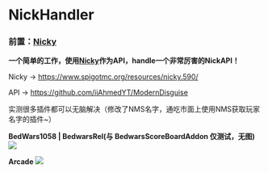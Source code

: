 # NickHandler
### **前置：[Nicky](https://www.spigotmc.org/resources/nicky.590/)**

**一个简单的工作，使用[Nicky](https://www.spigotmc.org/resources/nicky.590/)作为API，handle一个非常厉害的NickAPI！**

Nicky -> https://www.spigotmc.org/resources/nicky.590/

API -> https://github.com/iiAhmedYT/ModernDisguise

实测很多插件都可以无脑解决（修改了NMS名字，通吃市面上使用NMS获取玩家名字的插件~）

**BedWars1058 | BedwarsRel(与 BedwarsScoreBoardAddon 仅测试，无图)**
![](https://image.linmoyu.top/20250407222618839.webp)

**Arcade**
![](https://image.linmoyu.top/20250407222618838.webp)
